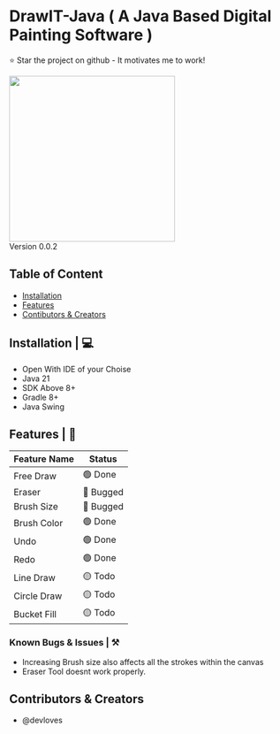 # DrawIT-Java ( A Java Based Digital Painting Software )

:star: Star the project on github - It motivates me to work!
<div style="display: flex">
  <div>
    <img src='https://github.com/devloves/drawitjava/assets/65783463/461a20d3-dc95-47ae-ae97-2fda44e0a3f0' width='300'>
    <br>
    Version 0.0.2
  </div>
</div>

## Table of Content
- [Installation](#installation)
- [Features](#features)
- [Contibutors & Creators](#cnc)

## Installation | 💻

- Open With IDE of your Choise
- Java 21
- SDK Above 8+
- Gradle 8+
- Java Swing

## Features | 📃

| Feature Name | Status |
|--------------|--------|
| Free Draw    | 🟢 Done   |
| Eraser       | 🔴 Bugged    |
| Brush Size   | 🔴 Bugged    |
| Brush Color   | 🟢 Done    |
| Undo | 🟢 Done    |
| Redo  | 🟢 Done    |
| Line Draw  | 🟡 Todo    |
| Circle Draw  | 🟡 Todo    |
| Bucket Fill  | 🟡 Todo    |

### Known Bugs & Issues | ⚒️
- Increasing Brush size also affects all the strokes within the canvas
- Eraser Tool doesnt work properly.

## Contributors & Creators
- @devloves
